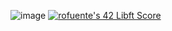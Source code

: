 ![image](https://user-images.githubusercontent.com/65711383/219709199-1812e6b4-c92a-4f17-a30b-32fc83c54da4.png)
<a href="https://github.com/JaeSeoKim/badge42"><img src="https://badge42.vercel.app/api/v2/cle8jmjoa00540flbbmywe2h9/project/2930767" alt="rofuente's 42 Libft Score" /></a>
